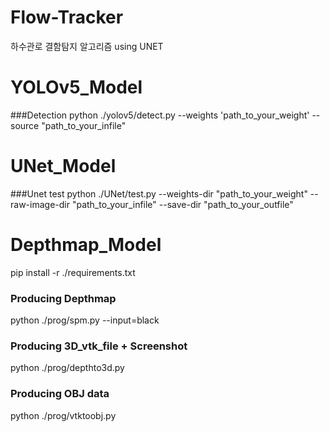 # Flow-Tracker
하수관로 결함탐지 알고리즘  using UNET

# YOLOv5_Model
###Detection
python ./yolov5/detect.py --weights 'path_to_your_weight' --source "path_to_your_infile"

# UNet_Model 
###Unet test
python ./UNet/test.py --weights-dir "path_to_your_weight" --raw-image-dir "path_to_your_infile" --save-dir "path_to_your_outfile"

# Depthmap_Model
pip install -r ./requirements.txt
### Producing Depthmap
python ./prog/spm.py --input=black
### Producing 3D_vtk_file + Screenshot
python ./prog/depthto3d.py
### Producing OBJ data
python ./prog/vtktoobj.py
